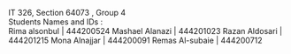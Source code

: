 IT 326, Section 64073 , Group 4 <br />
Students Names and IDs : <br />
Rima alsonbul   | 444200524 
Mashael Alanazi | 444201023
Razan Aldosari  | 444201215
Mona Alnajjar   | 444200091
Remas Al-subaie | 444200712
  
